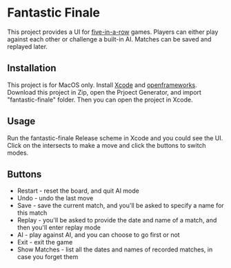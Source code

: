 # Fantastic Finale

This project provides a UI for [five-in-a-row](https://en.wikipedia.org/wiki/Gomoku) games. Players can either play against each other or challenge a built-in AI. Matches can be saved and replayed later.

## Installation

This project is for MacOS only. Install [Xcode](https://developer.apple.com/xcode/) and [openframeworks](https://openframeworks.cc). Download this project in Zip, open the Prjoect Generator, and import "fantastic-finale" folder. Then you can open the project in Xcode.

## Usage

Run the fantastic-finale Release scheme in Xcode and you could see the UI.
Click on the intersects to make a move and click the buttons to switch modes.

## Buttons

 - Restart - reset the board, and quit AI mode
 - Undo - undo the last move
 - Save - save the current match, and you'll be asked to specify a name for this match
 - Replay - you'll be asked to provide the date and name of a match, and then you'll enter replay mode
 - AI - play against AI, and you can choose to go first or not
 - Exit - exit the game
 - Show Matches - list all the dates and names of recorded matches, in case you forget them
